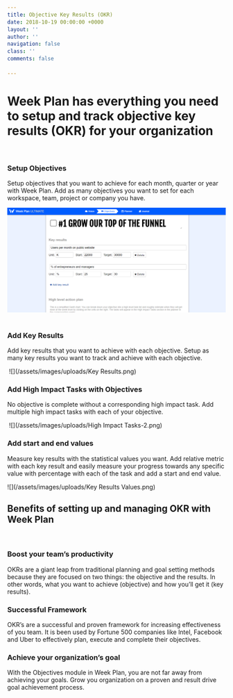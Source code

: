 ```yaml
---
title: Objective Key Results (OKR)
date: 2018-10-19 00:00:00 +0000
layout: ''
author: ''
navigation: false
class: ''
comments: false

---
```

# Week Plan has everything you need to setup and track objective key results (OKR) for your organization

 

### Setup Objectives

Setup objectives that you want to achieve for each month, quarter or year with Week Plan. Add as many objectives you want to set for each workspace, team, project or company you have.

![](/assets/images/uploads/OKR.png) 

### Add Key Results

Add key results that you want to achieve with each objective. Setup as many key results you want to track and achieve with each objective.

 ![](/assets/images/uploads/Key Results.png)

### Add High Impact Tasks with Objectives

No objective is complete without a corresponding high impact task. Add multiple high impact tasks with each of your objective. 

 ![](/assets/images/uploads/High Impact Tasks-2.png)

### Add start and end values

Measure key results with the statistical values you want. Add relative metric with each key result and easily measure your progress towards any specific value with percentage with each of the task and add a start and end value.

![](/assets/images/uploads/Key Results Values.png) 

## Benefits of setting up and managing OKR with Week Plan

 

### Boost your team’s productivity

OKRs are a giant leap from traditional planning and goal setting methods because they are focused on two things: the objective and the results. In other words, what you want to achieve (objective) and how you’ll get it (key results).

### Successful Framework

OKR’s are a successful and proven framework for increasing effectiveness of you team. It is been used by Fortune 500 companies like lntel, Facebook and Uber to effectively plan, execute and complete their objectives.

### Achieve your organization’s goal

With the Objectives module in Week Plan, you are not far away from achieving your goals. Grow you organization on a proven and result drive goal achievement process.